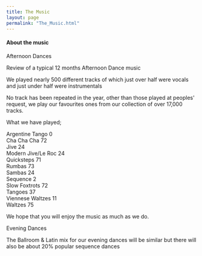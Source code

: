 ```yaml
---
title: The Music
layout: page
permalink: "The_Music.html"
---
```

<article class="grid_12 center-text">
<h4>About the music</h4>
</article>

<div class="information-header">
Afternoon Dances
</div>
<article class="grid_6">

<p>
Review of a typical 12 months Afternoon Dance music
</p><p>We played nearly 500 different tracks of which just over half were vocals and just under half were instrumentals
</p><p>No track has been repeated in the year, other than those played at peoples' request, we play our favourites ones from our collection of over 17,000 tracks.
</p><p>What we have played;
</p><p>Argentine Tango		0
<br/>Cha Cha Cha		72
<br/>Jive			24
<br/>Modern Jive/Le Roc	24
<br/>Quicksteps		71
<br/>Rumbas			73	
<br/>Sambas			24
<br/>Sequence			2
<br/>Slow Foxtrots		72
<br/>Tangoes			37
<br/>Viennese Waltzes		11
<br/>Waltzes			75
</p><p>We hope that you will enjoy the music as much as we do.
</p>
</article>

<article class="grid_6">


<div class="information-header">
Evening Dances
</div>
<p>
The Ballroom & Latin mix for our evening dances will be similar but there will also be about 20% popular sequence dances
</p>
</article>
